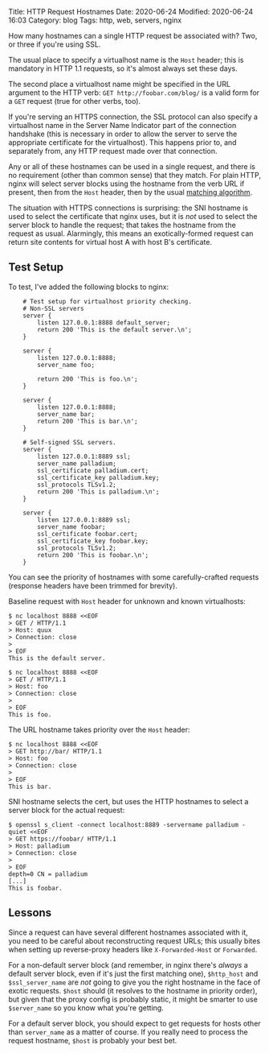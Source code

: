Title: HTTP Request Hostnames
Date: 2020-06-24
Modified: 2020-06-24 16:03
Category: blog
Tags: http, web, servers, nginx

How many hostnames can a single HTTP request be associated with? Two,
or three if you're using SSL.

The usual place to specify a virtualhost name is the `Host` header;
this is mandatory in HTTP 1.1 requests, so it's almost always set
these days.

The second place a virtualhost name might be specified in the URL
argument to the HTTP verb: `GET http://foobar.com/blog/` is a valid
form for a `GET` request (true for other verbs, too).

If you're serving an HTTPS connection, the SSL protocol can also
specify a virtualhost name in the Server Name Indicator part of the
connection handshake (this is necessary in order to allow the server
to serve the appropriate certificate for the virtualhost). This
happens prior to, and separately from, any HTTP request made over that
connection.

Any or all of these hostnames can be used in a single request, and
there is no requirement (other than common sense) that they match. For
plain HTTP, nginx will select server blocks using the hostname from
the verb URL if present, then from the `Host` header, then by the
usual [matching algorithm][nginx_request_processing].

[nginx_request_processing]: http://nginx.org/en/docs/http/request_processing.html

The situation with HTTPS connections is surprising: the SNI hostname
is used to select the certificate that nginx uses, but it is _not_
used to select the server block to handle the request; that takes the
hostname from the request as usual. Alarmingly, this means an
exotically-formed request can return site contents for virtual host A
with host B's certificate.

## Test Setup

To test, I've added the following blocks to nginx:

```
    # Test setup for virtualhost priority checking.
    # Non-SSL servers
    server {
        listen 127.0.0.1:8888 default_server;
        return 200 'This is the default server.\n';
    }

    server {
        listen 127.0.0.1:8888;
        server_name foo;

        return 200 'This is foo.\n';
    }

    server {
        listen 127.0.0.1:8888;
        server_name bar;
        return 200 'This is bar.\n';
    }

    # Self-signed SSL servers.
    server {
        listen 127.0.0.1:8889 ssl;
        server_name palladium;
        ssl_certificate palladium.cert;
        ssl_certificate_key palladium.key;
        ssl_protocols TLSv1.2;
        return 200 'This is palladium.\n';
    }

    server {
        listen 127.0.0.1:8889 ssl;
        server_name foobar;
        ssl_certificate foobar.cert;
        ssl_certificate_key foobar.key;
        ssl_protocols TLSv1.2;
        return 200 'This is foobar.\n';
    }
```

You can see the priority of hostnames with some carefully-crafted
requests (response headers have been trimmed for brevity).

Baseline request with `Host` header for unknown and known virtualhosts:
```
$ nc localhost 8888 <<EOF
> GET / HTTP/1.1
> Host: quux
> Connection: close
> 
> EOF
This is the default server.

$ nc localhost 8888 <<EOF
> GET / HTTP/1.1
> Host: foo
> Connection: close
> 
> EOF
This is foo.
```

The URL hostname takes priority over the `Host` header:
```
$ nc localhost 8888 <<EOF
> GET http://bar/ HTTP/1.1
> Host: foo
> Connection: close
> 
> EOF
This is bar.
```

SNI hostname selects the cert, but uses the HTTP hostnames to select a
server block for the actual request:

```
$ openssl s_client -connect localhost:8889 -servername palladium -quiet <<EOF
> GET https://foobar/ HTTP/1.1
> Host: palladium
> Connection: close
> 
> EOF
depth=0 CN = palladium
[...]
This is foobar.
```

## Lessons

Since a request can have several different hostnames associated with
it, you need to be careful about reconstructing request URLs; this
usually bites when setting up reverse-proxy headers like
`X-Forwarded-Host` or `Forwarded`.

For a non-default server block (and remember, in nginx there's
_always_ a default server block, even if it's just the first matching
one), `$http_host` and `$ssl_server_name` are _not_ going to give you
the right hostname in the face of exotic requests. `$host` should (it
resolves to the hostname in priority order), but given that the proxy
config is probably static, it might be smarter to use `$server_name`
so you know what you're getting.

For a default server block, you should expect to get requests for
hosts other than `server_name` as a matter of course. If you really
need to process the request hostname, `$host` is probably your best
bet.
